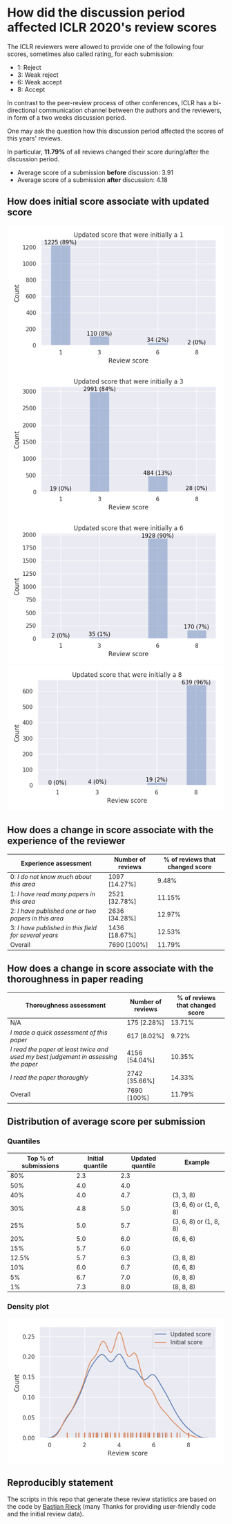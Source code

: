 # How did the discussion period affected ICLR 2020's review scores

The ICLR reviewers were allowed to provide one of the following four scores, sometimes also called rating, for each submission:

- 1: Reject
- 3: Weak reject
- 6: Weak accept
- 8: Accept

In contrast to the peer-review process of other conferences, ICLR has a bi-directional communication channel between the authors and the reviewers, in form of a two weeks discussion period.

One may ask the question how this discussion period affected the scores of this years' reviews.

In particular, **11.79%** of all reviews changed their score during/after the discussion period.

- Average score of a submission **before** discussion: 3.91
- Average score of a submission **after** discussion: 4.18


## How does initial score associate with updated score

![alt](images/updated_review_ratings_of_1.png)
![alt](images/updated_review_ratings_of_3.png)
![alt](images/updated_review_ratings_of_6.png)
![alt](images/updated_review_ratings_of_8.png)


## How does a change in score associate with the experience of the reviewer

| Experience assessment | Number of reviews |  % of reviews that changed score |
| --- | --- | --- | 
| 0: *I do not know much about this area* | 1097 [14.27%] | 9.48% |
| 1: *I have read many papers in this area* |  2521 [32.78%] | 11.15% |
| 2: *I have published one or two papers in this area* |2636 [34.28%] | 12.97% |
| 3: *I have published in this field for several years*  | 1436 [18.67%] | 12.53% |
| Overall | 7690 [100%]| 11.79% |


## How does a change in score associate with the thoroughness in paper reading

| Thoroughness assessment | Number of reviews | % of reviews that changed score |
| --- | --- | --- | 
| N/A | 175 [2.28%] | 13.71% |
| *I made a quick assessment of this paper* | 617 [8.02%] | 9.72% |
| *I read the paper at least twice and used my best judgement in assessing the paper* | 4156 [54.04%] | 10.35% |
| *I read the paper thoroughly* | 2742 [35.66%] | 14.33% |
| Overall | 7690 [100%]| 11.79% |


## Distribution of average score per submission

### Quantiles 

| Top % of submissions | Initial quantile | Updated quantile | Example |
| --- | --- | --- | --- |
80% | 2.3 | 2.3 |  |
50% | 4.0 | 4.0 |  |
40% | 4.0 | 4.7 | (3, 3, 8) |
30% | 4.8 | 5.0 | (3, 6, 6) or (1, 6, 8) |
25% | 5.0 | 5.7 | (3, 6, 8) or (1, 8, 8) |
20% | 5.0 | 6.0 |  (6, 6, 6) |
15% | 5.7 | 6.0 | |
12.5% | 5.7 | 6.3 | (3, 8, 8) |
10% | 6.0 | 6.7 | (6, 6, 8) |
5% | 6.7 | 7.0 | (6, 8, 8) |
1% | 7.3 | 8.0 | (8, 8, 8) |


### Density plot

![alt](images/review_dist.png)

## Reproducibly statement

The scripts in this repo that generate these review statistics are based on the code by [Bastian Rieck](https://github.com/Pseudomanifold/iclr-analysis) (many Thanks for providing user-friendly code and the initial review data). 
